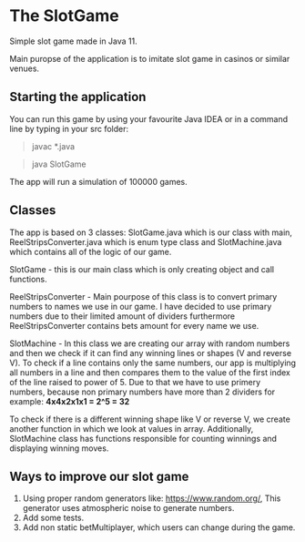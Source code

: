 # The SlotGame
Simple slot game made in Java 11.

Main puropse of the application is to imitate slot game in casinos or similar venues.

## Starting the application
You can run this game by using your favourite Java IDEA or in a command line by typing in your src folder:

 > javac *.java
 
 > java SlotGame

The app will run a simulation of 100000 games.

## Classes
The app is based on 3 classes: SlotGame.java which is our class with main, ReelStripsConverter.java which is enum type class and SlotMachine.java which contains all of the logic of our game.

SlotGame - this is our main class which is only creating object and call functions.

ReelStripsConverter - Main pourpose of this class is to convert primary numbers to names we use in our game. I have decided to use primary numbers due to their limited amount of dividers furthermore ReelStripsConverter contains bets amount for every name we use.

SlotMachine - In this class we are creating our array with random numbers and then we check if it can find any winning lines or shapes (V and reverse V). To check if a line contains only the same numbers, our app is multiplying all numbers in a line and then compares them to the value of the first index of the line raised to power of 5. Due to that we have to use primery numbers, because non primary numbers have more than 2 dividers for example:
 **4x4x2x1x1 = 2^5 = 32**

To check if there is a different winning shape like V or reverse V, we create another function in which we look at values in array. Additionally, SlotMachine class has functions responsible for counting winnings and displaying winning moves.

## Ways to improve our slot game
1. Using proper random generators like: https://www.random.org/, This generator uses atmospheric noise to generate numbers.
2. Add some tests.
3. Add non static betMultiplayer, which users can change during the game.
